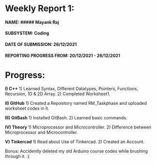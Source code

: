 # Weekly Report 1:
#### NAME:  ##### Mayank Raj
#### **SUBSYSTEM:**  Coding
#### **DATE OF SUBMISSION:**  26/12/2021
#### **REPORTING PROGRESS FROM:**  20/12/2021 - 26/12/2021

# Progress: 
**I) C++**
        1) Learned Syntax, Different Datatypes, Pointers, Functions, Recursion, 1D & 2D Array.
        2) Completed Worksheet1.
      
**II) GitHub**
        1) Created a Repository named RM_Taskphase and uploaded worksheet codes in it.
        
**III) GitBash**
        1) Installed GitBash.
        2) Learned basic commands.
        
**IV) Theory**
        1) Microprocessor and Microcontroller.
        2) Difference between Microprocessor and Microcontroller.
        
**V) Tinkercad**
        1) Read about Use of Tinkercad.
        2) Created an Account.
        
Bonus: 
    Accidently deleted my old Arduino course codes while brushing through it. :(
